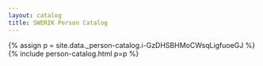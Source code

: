 ```yaml
---
layout: catalog
title: SWERIK Person Catalog
---
```

{% assign p = site.data._person-catalog.i-GzDHSBHMoCWsqLigfuoeGJ %}
{% include person-catalog.html p=p %}

